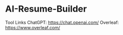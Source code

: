 # AI-Resume-Builder
Tool Links ChatGPT: https://chat.openai.com/  Overleaf: https://www.overleaf.com/ 
